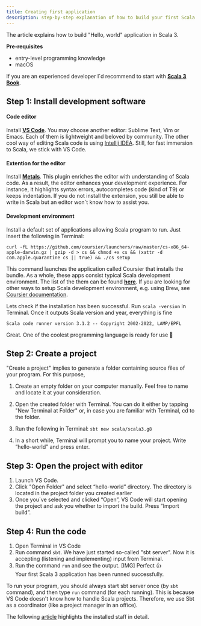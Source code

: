 ```yaml
---
title: Creating first application 
description: step-by-step explanation of how to build your first Scala 3 application from scratch on macOS
---
```

The article explains how to build "Hello, world" application in Scala 3. 

**Pre-requisites**
* entry-level programming knowledge
* macOS

If you are an experienced developer I`d recommend to start with **[Scala 3 Book](https://docs.scala-lang.org/scala3/book/introduction.html)**. 

## Step 1: Install development software 

#### Code editor
Install **[VS Code](https://code.visualstudio.com)**. You may choose another editor: Sublime Text, Vim or Emacs. Each of them is lightweight and beloved by community. The other cool way of editing Scala code is using [Intellij IDEA](https://www.jetbrains.com/help/idea/discover-intellij-idea-for-scala.html). Still, for fast immersion  to Scala, we stick with VS Code. 


#### Extention for the  editor 
Install **[Metals](https://marketplace.visualstudio.com/items?itemName=scalameta.metals)**.
This plugin enriches the editor with understanding of Scala code. As a result, the editor enhances your development experience. For instance, it highlights syntax errors, autocompletes code (kind of T9) or keeps indentation. If you do not install the extension, you still be able to write in Scala but an editor won`t know how to assist you.

#### Development environment

 Install a default set of applications allowing Scala program to run. Just insert the following in Terminal:

```
curl -fL https://github.com/coursier/launchers/raw/master/cs-x86_64-apple-darwin.gz | gzip -d > cs && chmod +x cs && (xattr -d com.apple.quarantine cs || true) && ./cs setup
```
This command launches the application called Coursier that installs the bundle. As a whole, these apps consist typical Scala development environment. The list of the them can be found **[here](https://get-coursier.io/docs/cli-installation)**. If you are looking for other ways to setup Scala development environment, e.g. using Brew, see  [Coursier documentation](https://get-coursier.io/docs/cli-installation). 

Lets check if the installation has been successful. Run ```scala -version``` in Terminal. Once it outputs Scala version and year, everything is fine
```
Scala code runner version 3.1.2 -- Copyright 2002-2022, LAMP/EPFL
```

Great. One of the coolest programming language is ready for use 🤘

#### 

## Step 2: Create a project

"Create a project" implies to generate a folder containing source files of your program. For this purpose, 
1. Create an empty folder on your computer manually. Feel free to name and locate it at your consideration.

2. Open the created folder with Terminal. You can do it either by tapping "New Terminal at Folder" or, in case you are familiar with Terminal, cd to the folder.

3. Run the following in Terminal: ```sbt new scala/scala3.g8```
4. In a short while, Terminal will prompt you to name your project. Write “hello-world” and press enter. 


## Step 3: Open the project with editor

1. Launch VS Code. 
2. Click "Open Folder" and select “hello-world” directory. The directory is located in the project folder you created earlier
3. Once you`ve selected and clicked “Open”, VS Code will start opening the project and ask you whether to import the build. Press “Import build”.




## Step 4: Run the code

1. Open Terminal in VS Code
2. Run command ```sbt```. We have just started so-called "sbt server". Now it is accepting (listening and implementing) input from Terminal.
3. Run the command ```run``` and see the output. 
   [IMG]
   Perfect 👍  
   Your first Scala 3 application has been runned successfully.


To run your program, you should always start sbt server once (by ```sbt``` command), and then type ```run``` command (for each running). This is because VS Code doesn't know how to handle Scala projects. Therefore, we use Sbt as a coordinator (like a project manager in an office).

The following [article]() highlights the installed staff in detail. 


























